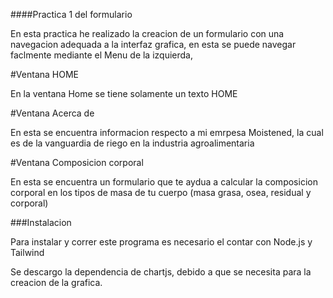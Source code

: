####Practica 1 del formulario

En esta practica he realizado la creacion de un formulario con una navegacion adequada a la interfaz grafica,
en esta se puede navegar faclmente mediante el Menu de la izquierda,

#Ventana HOME

En la ventana Home se tiene solamente un texto HOME

#Ventana Acerca de

En esta se encuentra informacion respecto a mi emrpesa Moistened, la cual es de la vanguardia de riego en la industria
agroalimentaria

#Ventana Composicion corporal

En esta se encuentra un formulario que te aydua a calcular la composicion corporal en los tipos de masa de tu cuerpo
(masa grasa, osea, residual y corporal)

###Instalacion

Para instalar y correr este programa es necesario el contar con Node.js y Tailwind

Se descargo la dependencia de chartjs, debido a que se necesita para la creacion de la grafica.
